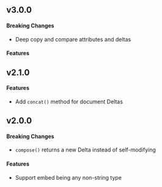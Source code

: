 ## v3.0.0

#### Breaking Changes
- Deep copy and compare attributes and deltas


#### Features


## v2.1.0

#### Features
- Add `concat()` method for document Deltas


## v2.0.0

#### Breaking Changes
- `compose()` returns a new Delta instead of self-modifying

#### Features
- Support embed being any non-string type
